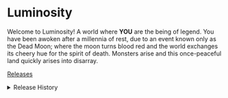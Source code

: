 # Luminosity <br/>
Welcome to Luminosity! A world where **YOU** are the being of legend. You have been awoken after a millennia of rest, due to an event known only as the Dead Moon; where the moon turns blood red and the world exchanges its cheery hue for the spirit of death. Monsters arise and this once-peaceful land quickly arises into disarray. <br/>

[Releases](https://github.com/notchisboss1000/Luminosity/releases)
<details>
  <summary>Release History</summary>
  
  Demo Ver. 3
  > 
  
</details>
